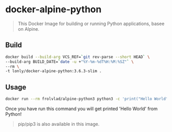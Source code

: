 # docker-alpine-python

> This Docker Image for building or running Python  applications, basee on Alpine.

## Build

```bash
docker build --build-arg VCS_REF=`git rev-parse --short HEAD` \
--build-arg BUILD_DATE=`date -u +"%Y-%m-%dT%H:%M:%SZ"` \
--rm \
-t lonly/docker-alpine-python:3.6.3-slim .
```

## Usage

```bash
docker run --rm frolvlad/alpine-python3 python3 -c 'print("Hello World")'
```

Once you have run this command you will get printed 'Hello World' from Python!

> pip/pip3 is also available in this image.

